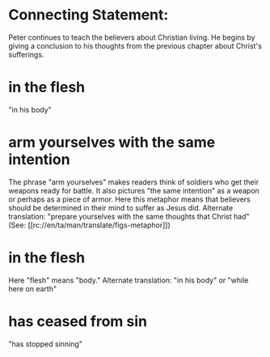 # Connecting Statement:

Peter continues to teach the believers about Christian living. He begins by giving a conclusion to his thoughts from the previous chapter about Christ's sufferings.

# in the flesh

"in his body"

# arm yourselves with the same intention

The phrase "arm yourselves" makes readers think of soldiers who get their weapons ready for battle. It also pictures "the same intention" as a weapon or perhaps as a piece of armor. Here this metaphor means that believers should be determined in their mind to suffer as Jesus did. Alternate translation: "prepare yourselves with the same thoughts that Christ had" (See: [[rc://en/ta/man/translate/figs-metaphor]])

# in the flesh

Here "flesh" means "body." Alternate translation: "in his body" or "while here on earth"

# has ceased from sin

"has stopped sinning"

